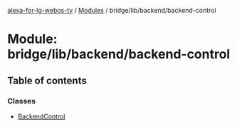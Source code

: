 [alexa-for-lg-webos-tv](../README.md) / [Modules](../modules.md) / bridge/lib/backend/backend-control

# Module: bridge/lib/backend/backend-control

## Table of contents

### Classes

- [BackendControl](../classes/bridge_lib_backend_backend_control.BackendControl.md)
